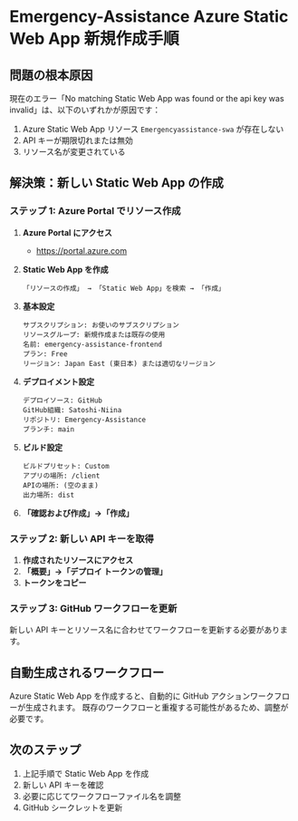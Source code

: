 # Emergency-Assistance Azure Static Web App 新規作成手順

## 問題の根本原因

現在のエラー「No matching Static Web App was found or the api key was invalid」は、以下のいずれかが原因です：

1. Azure Static Web App リソース `Emergencyassistance-swa` が存在しない
2. API キーが期限切れまたは無効
3. リソース名が変更されている

## 解決策：新しい Static Web App の作成

### ステップ 1: Azure Portal でリソース作成

1. **Azure Portal にアクセス**

   - https://portal.azure.com

2. **Static Web App を作成**

   ```
   「リソースの作成」 → 「Static Web App」を検索 → 「作成」
   ```

3. **基本設定**

   ```
   サブスクリプション: お使いのサブスクリプション
   リソースグループ: 新規作成または既存の使用
   名前: emergency-assistance-frontend
   プラン: Free
   リージョン: Japan East (東日本) または適切なリージョン
   ```

4. **デプロイメント設定**

   ```
   デプロイソース: GitHub
   GitHub組織: Satoshi-Niina
   リポジトリ: Emergency-Assistance
   ブランチ: main
   ```

5. **ビルド設定**

   ```
   ビルドプリセット: Custom
   アプリの場所: /client
   APIの場所: (空のまま)
   出力場所: dist
   ```

6. **「確認および作成」→「作成」**

### ステップ 2: 新しい API キーを取得

1. **作成されたリソースにアクセス**
2. **「概要」→「デプロイ トークンの管理」**
3. **トークンをコピー**

### ステップ 3: GitHub ワークフローを更新

新しい API キーとリソース名に合わせてワークフローを更新する必要があります。

## 自動生成されるワークフロー

Azure Static Web App を作成すると、自動的に GitHub アクションワークフローが生成されます。
既存のワークフローと重複する可能性があるため、調整が必要です。

## 次のステップ

1. 上記手順で Static Web App を作成
2. 新しい API キーを確認
3. 必要に応じてワークフローファイル名を調整
4. GitHub シークレットを更新
